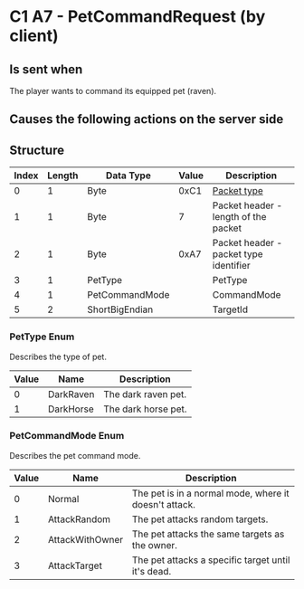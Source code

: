 # C1 A7 - PetCommandRequest (by client)

## Is sent when

The player wants to command its equipped pet (raven).

## Causes the following actions on the server side



## Structure

| Index | Length | Data Type | Value | Description |
|-------|--------|-----------|-------|-------------|
| 0 | 1 |   Byte   | 0xC1  | [Packet type](PacketTypes.md) |
| 1 | 1 |    Byte   |   7   | Packet header - length of the packet |
| 2 | 1 |    Byte   | 0xA7  | Packet header - packet type identifier |
| 3 | 1 | PetType |  | PetType |
| 4 | 1 | PetCommandMode |  | CommandMode |
| 5 | 2 | ShortBigEndian |  | TargetId |

### PetType Enum

Describes the type of pet.

| Value | Name | Description |
|-------|------|-------------|
| 0 | DarkRaven | The dark raven pet. |
| 1 | DarkHorse | The dark horse pet. |

### PetCommandMode Enum

Describes the pet command mode.

| Value | Name | Description |
|-------|------|-------------|
| 0 | Normal | The pet is in a normal mode, where it doesn't attack. |
| 1 | AttackRandom | The pet attacks random targets. |
| 2 | AttackWithOwner | The pet attacks the same targets as the owner. |
| 3 | AttackTarget | The pet attacks a specific target until it's dead. |